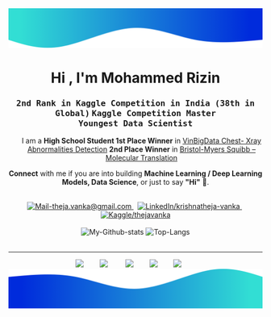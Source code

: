 <img alt="Wave me" src="./border-top.png/" />
<h1 align="center">Hi , I'm Mohammed Rizin</h1>
<h3 align='center'>
    <samp>2nd Rank in Kaggle Competition in India (38th in Global)</samp>
    <samp>Kaggle Competition Master</samp>
    <br/>
    <samp>Youngest Data Scientist</samp>
</h3>

<ul align='center' style="list-style-type:none;">
    		I am a <b> High School Student </b>
    <b> 	1st Place Winner</b> in  <a href="https://www.kaggle.com/c/vinbigdata-chest-xray-abnormalities-detection">VinBigData Chest- Xray Abnormalities Detection</a>
    <b> 	2nd Place Winner</b> in  <a href="https://www.kaggle.com/c/bms-molecular-translation">Bristol-Myers Squibb – Molecular Translation</a>
</ul>
<p align='center'>
    <b>Connect</b> with me if you are into building <b>Machine Learning / Deep Learning Models, Data Science</b>, or just to say <b>"Hi"</b> 👋.
</p>

<br/>

<div align='center'>
    <a href="mailto:mrizin2013@gmail.com" target="_blank" rel="noopener noreferrer">
        <img src="https://img.shields.io/badge/Mail_Me-c14438?style=for-the-badge&logo=Gmail&logoColor=white" alt="Mail-theja.vanka@gmail.com">
    </a>
    &nbsp;
    <a href="https://www.linkedin.com/in/morizin/" target="_blank" rel="noopener noreferrer">
        <img src="https://img.shields.io/badge/LinkedIn-%230077B5.svg?&style=for-the-badge&logo=linkedin&logoColor=white" alt="LinkedIn/krishnatheja-vanka">
    </a>
    &nbsp;
    <a href="https://kaggle.com/morizin" target="_blank" rel="noopener noreferrer">
        <img src="https://img.shields.io/badge/Kaggle-20BEFF.svg?&style=for-the-badge&logo=kaggle&logoColor=white" alt="Kaggle/thejavanka">
    </a>
</div>

<br/>

<div align='center'>
    <img src='https://github-readme-stats.vercel.app/api?username=morizin&show_icons=true&count_private=true&include_all_commits=true&custom_title=My%20Github%20Stats&hide_border=true' alt='My-Github-stats'>
    <img src='https://github-readme-stats.vercel.app/api/top-langs/?username=morizin&custom_title=Most%20Used%20Extensions&langs_count=3&hide_border=true&hide=html,css,MATLAB' alt='Top-Langs'>
</div>

<br/>

---

<div align='center' width="100%">
	<img src="https://www.vectorlogo.zone/logos/python/python-icon.svg" width="25px">&nbsp;&nbsp;&nbsp;&nbsp;&nbsp;&nbsp;&nbsp;
    <img src="https://www.vectorlogo.zone/logos/pytorch/pytorch-icon.svg" width="25px">
    &nbsp;&nbsp;&nbsp;&nbsp;&nbsp;&nbsp;&nbsp;
    <img src="https://www.vectorlogo.zone/logos/tensorflow/tensorflow-icon.svg" width="25px">&nbsp;&nbsp;&nbsp;&nbsp;&nbsp;&nbsp;&nbsp;
    <img src="https://upload.wikimedia.org/wikipedia/commons/1/18/ISO_C%2B%2B_Logo.svg" width="25px">&nbsp;&nbsp;&nbsp;&nbsp;&nbsp;&nbsp;&nbsp;
    <img src="https://www.vectorlogo.zone/logos/javascript/javascript-icon.svg" width="25px">&nbsp;&nbsp;&nbsp;&nbsp;&nbsp;&nbsp;&nbsp;
<br/>

<img alt="Wave me" src="./border-bot.png/" />

<!--h1 align="center">Activity</h1>
<h3 align='center'>
    <samp>Current Adventures</samp>
</h3>

<br/>

<ul align='left' style="list-style-type:none;">
    <li>:zap: Learning Golang for fun.</li>
    <li>:trollface: Thinking about the Julia Hype Train</li>
    <li>:relaxed: Binging on Beethoven</li>
    <li>:cyclone: Confused on Kaggle</li>
</ul -->
